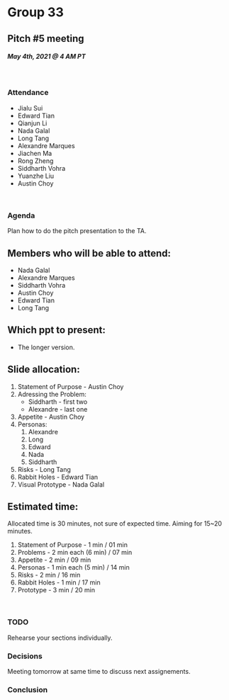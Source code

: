# Group 33
## Pitch #5 meeting
##### May 4th, 2021 @ 4 AM PT 
​
### Attendance
* Jialu Sui
* Edward Tian
* Qianjun Li
* Nada Galal
* Long Tang
* Alexandre Marques
* Jiachen Ma
* Rong Zheng
* Siddharth Vohra
* Yuanzhe Liu
* Austin Choy

​
### Agenda
Plan how to do the pitch presentation to the TA.


## Members who will be able to attend:
* Nada Galal
* Alexandre Marques
* Siddharth Vohra
* Austin Choy
* Edward Tian
* Long Tang

## Which ppt to present:
* The longer version.
  
## Slide allocation:
1. Statement of Purpose - Austin Choy
2. Adressing the Problem:
   * Siddharth - first two
   * Alexandre - last one
3. Appetite - Austin Choy
4. Personas:
   1. Alexandre
   2. Long
   3. Edward
   4. Nada
   5. Siddharth
5. Risks - Long Tang
6. Rabbit Holes - Edward Tian
7. Visual Prototype - Nada Galal
    

## Estimated time:
Allocated time is 30 minutes, not sure of expected time.
Aiming for 15~20 minutes.

1. Statement of Purpose - 1 min     / 01 min
2. Problems - 2 min each (6 min)    / 07 min
3. Appetite - 2 min                 / 09 min
4. Personas - 1 min each (5 min)    / 14 min
5. Risks    - 2 min                 / 16 min
6. Rabbit Holes - 1 min             / 17 min
7. Prototype    - 3 min             / 20 min
    

​
### TODO 
Rehearse your sections individually.
​
### Decisions
Meeting tomorrow at same time to discuss next assignements.
​
### Conclusion
